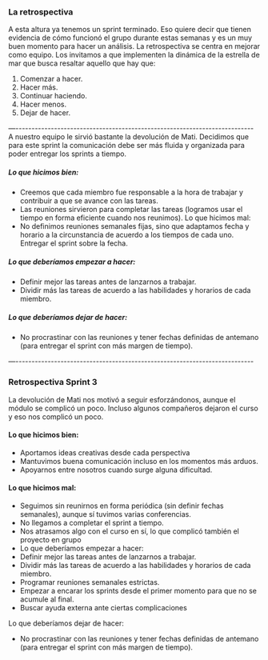 ### La retrospectiva

A esta altura ya tenemos un sprint terminado. Eso quiere decir que tienen evidencia de cómo
funcionó el grupo durante estas semanas y es un muy buen momento para hacer un análisis.
La retrospectiva se centra en mejorar como equipo. Los invitamos a que implementen la
dinámica de la estrella de mar que busca resaltar aquello que hay que:

1. Comenzar a hacer.
2. Hacer más.
3. Continuar haciendo.
4. Hacer menos.
5. Dejar de hacer.

—--------------------------------------------------------------------------
A nuestro equipo le sirvió bastante la devolución de Mati. Decidimos que para este sprint la comunicación debe ser más fluida y organizada para poder entregar los sprints a tiempo.

##### Lo que hicimos bien:
* Creemos que cada miembro fue responsable a la hora de trabajar y contribuir a que se avance con las tareas.
* Las reuniones sirvieron para completar las tareas (logramos usar el tiempo en forma eficiente cuando nos reunimos).
Lo que hicimos mal:
* No definimos reuniones semanales fijas, sino que adaptamos fecha y horario a la circunstancia de acuerdo a los tiempos de cada uno.
Entregar el sprint sobre la fecha.
##### Lo que deberíamos empezar a hacer:
* Definir  mejor las tareas antes de lanzarnos a trabajar.
* Dividir más las tareas de acuerdo a las habilidades y horarios de cada miembro.


##### Lo que deberíamos dejar de hacer:
* No procrastinar con las reuniones y tener fechas definidas de antemano (para entregar el sprint con más margen de tiempo).

—--------------------------------------------------------------------------
### Retrospectiva Sprint 3 

La devolución de Mati nos motivó a seguir esforzándonos, aunque el módulo se complicó un poco. Incluso algunos compañeros dejaron el curso y eso nos complicó un poco.

#### Lo que hicimos bien:
* Aportamos ideas creativas desde cada perspectiva
* Mantuvimos buena comunicación incluso en los momentos más arduos.
* Apoyarnos entre nosotros cuando surge alguna dificultad.

#### Lo que hicimos mal:
* Seguimos sin reunirnos en forma periódica (sin definir fechas semanales), aunque sí tuvimos varias conferencias.
* No llegamos a completar el sprint a tiempo.
* Nos atrasamos algo con el curso en sí, lo que complicó también el proyecto en grupo
* Lo que deberíamos empezar a hacer:
* Definir  mejor las tareas antes de lanzarnos a trabajar.
* Dividir más las tareas de acuerdo a las habilidades y horarios de cada miembro.
* Programar reuniones semanales estrictas.
* Empezar a encarar los sprints desde el primer momento para que no se acumule al final.
* Buscar ayuda externa ante ciertas complicaciones


Lo que deberíamos dejar de hacer:
* No procrastinar con las reuniones y tener fechas definidas de antemano (para entregar el sprint con más margen de tiempo).